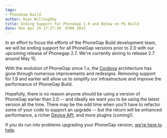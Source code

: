```yaml
---
tags:
- PhoneGap Build
author: Ryan Willoughby
title: Ending Support for PhoneGap 1.9 and Below on PG Build
date: Mon Apr 29 17:27:39 -0700 2013
---
```

In an effort to focus the efforts of the PhoneGap Build development team, we will be ending support for all PhoneGap versions prior to 2.0 with our upcoming release of Phonegap 2.7. We're currently aiming to release 2.7 around May 15.

With the evolution of PhoneGap since 1.x, the [Cordova](http://cordova.apache.org/) architecture has gone through numerous improvements and redesigns. Removing support for 1.9 and earlier will allow us to simplify our infrastructure and improve the performance of PhoneGap Build.

<!-- end-slug -->

Hopefully, there is no reason anyone should be using a version of PhoneGap earlier than 2.0 -- and ideally we want you to be using the latest version all the time. There may be the odd time when you'll have to refactor some of your code to support an upgrade -- but the return will be enhanced performance, a richer [Device API](http://docs.phonegap.com/en/2.7.0/index.html), and more plugins (coming!).

If you do run into problems upgrading your PhoneGap version, [we're here to help](http://community.phonegap.com).
